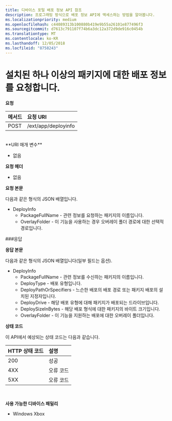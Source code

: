 ```yaml
---
title: 디바이스 포털 배포 정보 API 참조
description: 프로그래밍 방식으로 배포 정보 API에 액세스하는 방법을 알아봅니다.
ms.localizationpriority: medium
ms.openlocfilehash: c44089313b100880b419e9b55a26101e877496f3
ms.sourcegitcommit: d7613c791107f74b6a3dc12a372d9de916c0454b
ms.translationtype: MT
ms.contentlocale: ko-KR
ms.lasthandoff: 12/05/2018
ms.locfileid: "8758243"
---
```

# <a name="requests-deployment-information-for-one-or-more-installed-packages"></a>설치된 하나 이상의 패키지에 대한 배포 정보를 요청합니다.

**요청**

메서드      | 요청 URI
:------     | :------
POST | /ext/app/deployinfo
<br />
**URI 매개 변수**

 - 없음

**요청 헤더**

- 없음

**요청 본문**

다음과 같은 형식의 JSON 배열입니다.

* DeployInfo
  * PackageFullName - 관련 정보를 요청하는 패키지의 이름입니다.
  * OverlayFolder - 이 기능을 사용하는 경우 오버레이 폴더 경로에 대한 선택적 경로입니다.

###<a name="response"></a>응답

**응답 본문**

다음과 같은 형식의 JSON 배열입니다(일부 필드는 옵션).

* DeployInfo
  * PackageFullName - 관련 정보를 수신하는 패키지의 이름입니다.
  * DeployType - 배포 유형입니다.
  * DeployPathOrSpecifiers - 느슨한 배포의 배포 경로 또는 패키지 배포의 설치된 지정자입니다.
  * DeployDrive - 해당 배포 유형에 대해 패키지가 배포되는 드라이브입니다.
  * DeploySizeInBytes - 해당 배포 형식에 대한 패키지의 바이트 크기입니다.
  * OverlayFolder - 이 기능을 지원하는 배포에 대한 오버레이 폴더입니다.

**상태 코드**

이 API에서 예상되는 상태 코드는 다음과 같습니다.

HTTP 상태 코드      | 설명
:------     | :-----
200 | 성공
4XX | 오류 코드
5XX | 오류 코드
<br />

**사용 가능한 디바이스 패밀리**

* Windows Xbox